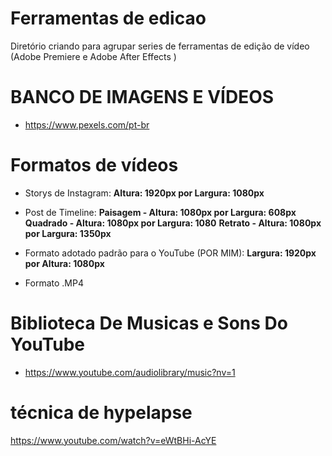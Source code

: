 # Ferramentas de edicao
Diretório criando para agrupar series de ferramentas de edição de vídeo (Adobe Premiere e Adobe After Effects )  

# BANCO DE IMAGENS E VÍDEOS
- https://www.pexels.com/pt-br

# Formatos de vídeos
- Storys de Instagram: **Altura: 1920px por Largura: 1080px** 
- Post de Timeline:
 **Paisagem - Altura: 1080px por Largura: 608px** 
 **Quadrado - Altura: 1080px por Largura: 1080**
 **Retrato - Altura: 1080px por Largura: 1350px** 
- Formato adotado padrão para o YouTube (POR MIM): **Largura: 1920px por Altura: 1080px**

- Formato .MP4

# Biblioteca De Musicas e Sons Do YouTube

- https://www.youtube.com/audiolibrary/music?nv=1

# técnica de hypelapse

https://www.youtube.com/watch?v=eWtBHi-AcYE


